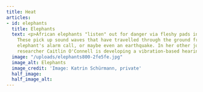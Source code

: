```yaml
---
title: Heat
articles:
- id: elephants
  title: Elephants
  text: <p>African elephants "listen" out for danger via fleshy pads in their feet.
    These pick up sound waves that have travelled through the ground from a distant
    elephant's alarm call, or maybe even an earthquake. In her other job, elephant
    researcher Caitlin O'Connell is developing a vibration-based hearing aid for humans.</p>
  image: "/uploads/elephants800-2fe5fe.jpg"
  image_alt: Elephants
  image_credit: 'Image: Katrin Schürmann, private'
  half_image: 
  half_image_alt: 
---
```


